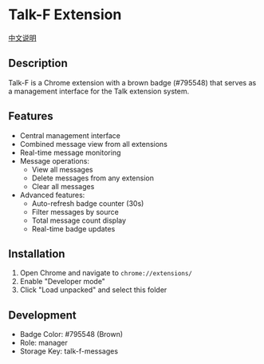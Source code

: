 # Talk-F Extension

[中文说明](README_CN.md)

## Description
Talk-F is a Chrome extension with a brown badge (#795548) that serves as a management interface for the Talk extension system.

## Features
- Central management interface
- Combined message view from all extensions
- Real-time message monitoring
- Message operations:
  - View all messages
  - Delete messages from any extension
  - Clear all messages
- Advanced features:
  - Auto-refresh badge counter (30s)
  - Filter messages by source
  - Total message count display
  - Real-time badge updates

## Installation
1. Open Chrome and navigate to `chrome://extensions/`
2. Enable "Developer mode"
3. Click "Load unpacked" and select this folder

## Development
- Badge Color: #795548 (Brown)
- Role: manager
- Storage Key: talk-f-messages 
